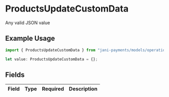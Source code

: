 # ProductsUpdateCustomData

Any valid JSON value

## Example Usage

```typescript
import { ProductsUpdateCustomData } from "jani-payments/models/operations";

let value: ProductsUpdateCustomData = {};
```

## Fields

| Field       | Type        | Required    | Description |
| ----------- | ----------- | ----------- | ----------- |